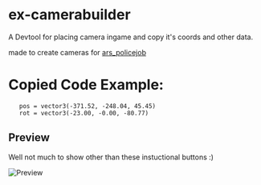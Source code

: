 # ex-camerabuilder
A Devtool for placing camera ingame and copy it's coords and other data.

made to create cameras for [ars_policejob](https://github.com/Arius-Scripts/ars_policejob)

# Copied Code Example:

```
   pos = vector3(-371.52, -248.04, 45.45) 
   rot = vector3(-23.00, -0.00, -80.77)
```

## Preview

Well not much to show other than these instuctional buttons :)

![Preview]([https://media.discordapp.net/attachments/759295612976889867/1014208811680145449/unknown.png](https://i.ibb.co/FwXjByR/image.png))
